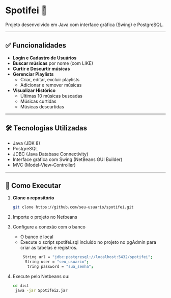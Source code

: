 # Spotifei 🎵

Projeto desenvolvido em Java com interface gráfica (Swing) e PostgreSQL.

---

## ✅ Funcionalidades

- **Login e Cadastro de Usuários**
- **Buscar músicas** por nome (com LIKE)
- **Curtir e Descurtir músicas**
- **Gerenciar Playlists**
  - Criar, editar, excluir playlists
  - Adicionar e remover músicas
- **Visualizar Histórico**
  - Últimas 10 músicas buscadas
  - Músicas curtidas
  - Músicas descurtidas

---

## 🛠️ Tecnologias Utilizadas

- Java (JDK 8)
- PostgreSQL
- JDBC (Java Database Connectivity)
- Interface gráfica com Swing (NetBeans GUI Builder)
- MVC (Model-View-Controller)

---

## 🚀 Como Executar

1. **Clone o repositório**

   ```bash
   git clone https://github.com/seu-usuario/spotifei.git
2. Importe o projeto no Netbeans
3. Configure a conexão com o banco
   - O banco é local
   - Execute o script spotifei.sql incluído no projeto no pgAdmin para criar as tabelas e registros.
     ```bash
      String url = "jdbc:postgresql://localhost:5432/spotifei";
       String user = "seu_usuario";
        tring password = "sua_senha";
4. Execute pelo Netbeans ou:
   ```bash
   cd dist
    java -jar Spotifei2.jar
